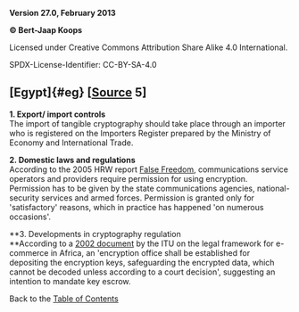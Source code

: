 **Version 27.0, February 2013**

**© Bert-Jaap Koops**

Licensed under Creative Commons Attribution Share Alike 4.0 International.

SPDX-License-Identifier: CC-BY-SA-4.0

## [Egypt]{#eg} \[[Source](cls-srce.htm) 5\]

**1. Export/ import controls**\
The import of tangible cryptography should take place through an
importer who is registered on the Importers Register prepared by the
Ministry of Economy and International Trade.

**2. Domestic laws and regulations**\
According to the 2005 HRW report [False
Freedom](http://hrw.org/reports/2005/mena1105/), communications service
operators and providers require permission for using encryption.
Permission has to be given by the state communications agencies,
national-security services and armed forces. Permission is granted only
for \'satisfactory\' reasons, which in practice has happened \'on
numerous occasions\'. 

**3. Developments in cryptography regulation\
**According to a [2002
document](http://www.itu.int/ITU-D/e-strategy/Seminars/CapeVerde/AfricaLegalFramework1.pdf)
by the ITU on the legal framework for e-commerce in Africa, an
\'encryption office shall be established for depositing the encryption
keys, safeguarding the encrypted data, which cannot be decoded unless
according to a court decision\', suggesting an intention to mandate key
escrow.

Back to the [Table of Contents](index.html#toc)
